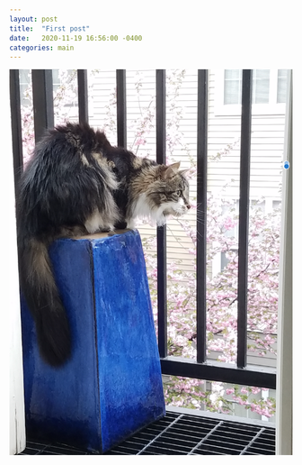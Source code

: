 ```yaml
---
layout: post
title:  "First post"
date:   2020-11-19 16:56:00 -0400
categories: main
---
```



![Daisy](/photos/20190412-Daisy-PlumBlossoms.png)
